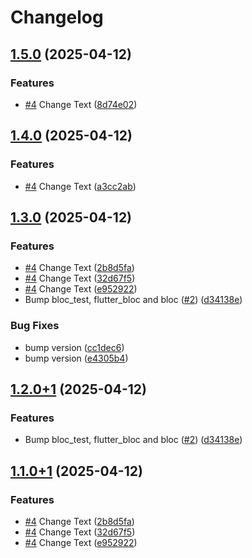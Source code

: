 # Changelog

## [1.5.0](https://github.com/petermekhaeil/app_flutter_release_test/compare/app_flutter_release_test-v1.4.0...app_flutter_release_test-v1.5.0) (2025-04-12)


### Features

* [#4](https://github.com/petermekhaeil/app_flutter_release_test/issues/4) Change Text ([8d74e02](https://github.com/petermekhaeil/app_flutter_release_test/commit/8d74e024adc25ec515110895ef9994a8a692ca47))

## [1.4.0](https://github.com/petermekhaeil/app_flutter_release_test/compare/app_flutter_release_test-v1.3.0...app_flutter_release_test-v1.4.0) (2025-04-12)


### Features

* [#4](https://github.com/petermekhaeil/app_flutter_release_test/issues/4) Change Text ([a3cc2ab](https://github.com/petermekhaeil/app_flutter_release_test/commit/a3cc2abb638b81a94fe9758d068ad786bdf2dc22))

## [1.3.0](https://github.com/petermekhaeil/app_flutter_release_test/compare/app_flutter_release_test-v1.2.0...app_flutter_release_test-v1.3.0) (2025-04-12)


### Features

* [#4](https://github.com/petermekhaeil/app_flutter_release_test/issues/4) Change Text ([2b8d5fa](https://github.com/petermekhaeil/app_flutter_release_test/commit/2b8d5fa926c91f7185ae679f5a71b1c840131f2d))
* [#4](https://github.com/petermekhaeil/app_flutter_release_test/issues/4) Change Text ([32d67f5](https://github.com/petermekhaeil/app_flutter_release_test/commit/32d67f562a404f4f8b05f38c24db44f8c13c6727))
* [#4](https://github.com/petermekhaeil/app_flutter_release_test/issues/4) Change Text ([e952922](https://github.com/petermekhaeil/app_flutter_release_test/commit/e952922ac6cb7a19d34c8b8aa52fc65499520a9c))
* Bump bloc_test, flutter_bloc and bloc ([#2](https://github.com/petermekhaeil/app_flutter_release_test/issues/2)) ([d34138e](https://github.com/petermekhaeil/app_flutter_release_test/commit/d34138ec6579fa5c2a5158398506ad873d0eb9ce))


### Bug Fixes

* bump version ([cc1dec6](https://github.com/petermekhaeil/app_flutter_release_test/commit/cc1dec63a40823cfde06eade5b0df82afad70dd9))
* bump version ([e4305b4](https://github.com/petermekhaeil/app_flutter_release_test/commit/e4305b40a4c19e9a56af2d3cf47cfdec9b85f502))

## [1.2.0+1](https://github.com/petermekhaeil/app_flutter_release_test/compare/app_flutter_release_test-v1.1.0+1...app_flutter_release_test-v1.2.0+1) (2025-04-12)


### Features

* Bump bloc_test, flutter_bloc and bloc ([#2](https://github.com/petermekhaeil/app_flutter_release_test/issues/2)) ([d34138e](https://github.com/petermekhaeil/app_flutter_release_test/commit/d34138ec6579fa5c2a5158398506ad873d0eb9ce))

## [1.1.0+1](https://github.com/petermekhaeil/app_flutter_release_test/compare/app_flutter_release_test-v1.0.0+1...app_flutter_release_test-v1.1.0+1) (2025-04-12)


### Features

* [#4](https://github.com/petermekhaeil/app_flutter_release_test/issues/4) Change Text ([2b8d5fa](https://github.com/petermekhaeil/app_flutter_release_test/commit/2b8d5fa926c91f7185ae679f5a71b1c840131f2d))
* [#4](https://github.com/petermekhaeil/app_flutter_release_test/issues/4) Change Text ([32d67f5](https://github.com/petermekhaeil/app_flutter_release_test/commit/32d67f562a404f4f8b05f38c24db44f8c13c6727))
* [#4](https://github.com/petermekhaeil/app_flutter_release_test/issues/4) Change Text ([e952922](https://github.com/petermekhaeil/app_flutter_release_test/commit/e952922ac6cb7a19d34c8b8aa52fc65499520a9c))
